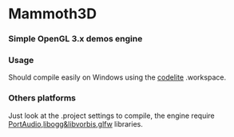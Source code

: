 Mammoth3D
=========

### Simple OpenGL 3.x demos engine ###

### Usage ###

Should compile easily on Windows using the [codelite](http://www.codelite.org/) .workspace.

### Others platforms ###

Just look at the .project settings to compile, the engine require [PortAudio](http://www.portaudio.com/),[libogg&libvorbis](http://xiph.org/downloads),[glfw](http://www.glfw.org/download.html) libraries.